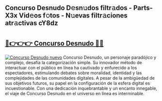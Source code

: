 ## Concurso Desnudo D𝚎sn𝚞dos filtr𝚊dos - Parts-X3x Vid𝚎os f𝚘tos - N𝚞evas filtr𝚊ciones atr𝚊ctivas cY8dz

# <h2><a href="http://mb2qyz4.tromn.icu/?c=Concurso+Desnudo">🔗👉👉👉 Concurso Desnudo 🔗🔗</a></h2>

[![Concurso Desnudo nuevo](https://i.imgur.com/pEAQMta.gif)](http://mb2qyz4.tromn.icu/?c=Concurso+Desnudo)
Concurso Desnudo, un personaje paradójico y complejo, desafía la categorización simple. Su innovador método de interactuar con el público en línea ha cautivado y enfurecido a los espectadores, estimulando debates sobre moralidad, identidad y las complejidades de las comunidades digitales. A pesar de la ambigüedad de sus objetivos futuros, su papel en la configuración de la esfera digital es incuestionable. Con una dedicación inquebrantable y un encanto innegable, el viaje de Concurso Desnudo en el universo en línea es interminable.
